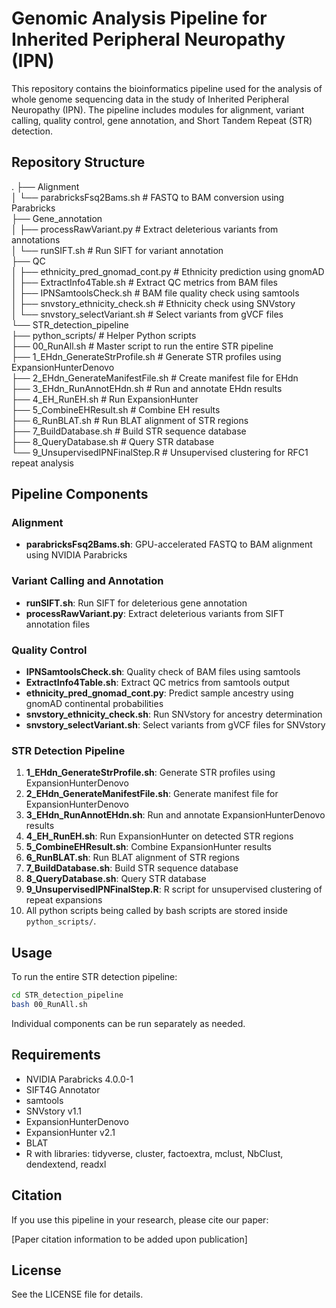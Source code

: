 # Genomic Analysis Pipeline for Inherited Peripheral Neuropathy (IPN)

This repository contains the bioinformatics pipeline used for the analysis of whole genome sequencing data in the study of Inherited Peripheral Neuropathy (IPN). The pipeline includes modules for alignment, variant calling, quality control, gene annotation, and Short Tandem Repeat (STR) detection.

## Repository Structure

.
├── Alignment\
│   └── parabricksFsq2Bams.sh            # FASTQ to BAM conversion using Parabricks\
├── Gene_annotation\
│   ├── processRawVariant.py             # Extract deleterious variants from annotations\
│   └── runSIFT.sh                       # Run SIFT for variant annotation\
├── QC\
│   ├── ethnicity_pred_gnomad_cont.py    # Ethnicity prediction using gnomAD\
│   ├── ExtractInfo4Table.sh             # Extract QC metrics from BAM files\
│   ├── IPNSamtoolsCheck.sh              # BAM file quality check using samtools\
│   ├── snvstory_ethnicity_check.sh      # Ethnicity check using SNVstory\
│   └── snvstory_selectVariant.sh        # Select variants from gVCF files\
└── STR_detection_pipeline\
    ├── python_scripts/                  # Helper Python scripts\
    ├── 00_RunAll.sh                     # Master script to run the entire STR pipeline\
    ├── 1_EHdn_GenerateStrProfile.sh     # Generate STR profiles using ExpansionHunterDenovo\
    ├── 2_EHdn_GenerateManifestFile.sh   # Create manifest file for EHdn\
    ├── 3_EHdn_RunAnnotEHdn.sh           # Run and annotate EHdn results\
    ├── 4_EH_RunEH.sh                    # Run ExpansionHunter\
    ├── 5_CombineEHResult.sh             # Combine EH results\
    ├── 6_RunBLAT.sh                     # Run BLAT alignment of STR regions\
    ├── 7_BuildDatabase.sh               # Build STR sequence database\
    ├── 8_QueryDatabase.sh               # Query STR database\
    └── 9_UnsupervisedIPNFinalStep.R     # Unsupervised clustering for RFC1 repeat analysis

## Pipeline Components

### Alignment
- **parabricksFsq2Bams.sh**: GPU-accelerated FASTQ to BAM alignment using NVIDIA Parabricks

### Variant Calling and Annotation
- **runSIFT.sh**: Run SIFT for deleterious gene annotation
- **processRawVariant.py**: Extract deleterious variants from SIFT annotation files

### Quality Control
- **IPNSamtoolsCheck.sh**: Quality check of BAM files using samtools
- **ExtractInfo4Table.sh**: Extract QC metrics from samtools output
- **ethnicity_pred_gnomad_cont.py**: Predict sample ancestry using gnomAD continental probabilities
- **snvstory_ethnicity_check.sh**: Run SNVstory for ancestry determination
- **snvstory_selectVariant.sh**: Select variants from gVCF files for SNVstory

### STR Detection Pipeline
1. **1_EHdn_GenerateStrProfile.sh**: Generate STR profiles using ExpansionHunterDenovo
2. **2_EHdn_GenerateManifestFile.sh**: Generate manifest file for ExpansionHunterDenovo
3. **3_EHdn_RunAnnotEHdn.sh**: Run and annotate ExpansionHunterDenovo results
4. **4_EH_RunEH.sh**: Run ExpansionHunter on detected STR regions
5. **5_CombineEHResult.sh**: Combine ExpansionHunter results
6. **6_RunBLAT.sh**: Run BLAT alignment of STR regions
7. **7_BuildDatabase.sh**: Build STR sequence database
8. **8_QueryDatabase.sh**: Query STR database
9. **9_UnsupervisedIPNFinalStep.R**: R script for unsupervised clustering of repeat expansions
10. All python scripts being called by bash scripts are stored inside `python_scripts/`.

## Usage

To run the entire STR detection pipeline:

```bash
cd STR_detection_pipeline
bash 00_RunAll.sh
```
Individual components can be run separately as needed.


## Requirements
- NVIDIA Parabricks 4.0.0-1
- SIFT4G Annotator
- samtools
- SNVstory v1.1
- ExpansionHunterDenovo
- ExpansionHunter v2.1
- BLAT
- R with libraries: tidyverse, cluster, factoextra, mclust, NbClust, dendextend, readxl

## Citation
If you use this pipeline in your research, please cite our paper:

[Paper citation information to be added upon publication]

## License
See the LICENSE file for details.
